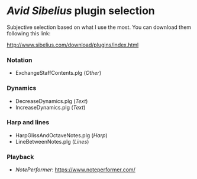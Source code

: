 # *Avid Sibelius* plugin selection

Subjective selection based on what I use the most.
You can download them following this link:

http://www.sibelius.com/download/plugins/index.html

### Notation
 - ExchangeStaffContents.plg (*Other*)

### Dynamics
 - DecreaseDynamics.plg (*Text*)
 - IncreaseDynamics.plg (*Text*)

### Harp and lines
 - HarpGlissAndOctaveNotes.plg (*Harp*)
 - LineBetweenNotes.plg (*Lines*)

### Playback
 - *NotePerformer*: https://www.noteperformer.com/
